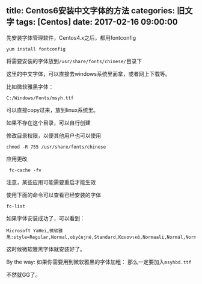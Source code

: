 title: Centos6安装中文字体的方法
categories: 旧文字
tags: [Centos]
date: 2017-02-16 09:00:00
---
先安装字体管理软件，Centos4.x之后，都用fontconfig

    yum install fontconfig

将需要安装的字体放到`/usr/share/fonts/chinese/`目录下

这里的中文字体，可以直接去windows系统里面拿，或者网上下载等。

比如微软雅黑字体：

    C:/Windows/Fonts/msyh.ttf

可以直接copy过来，放到linux系统里。

如果不存在这个目录，可以自行创建

修改目录权限，以便其他用户也可以使用

    chmod -R 755 /usr/share/fonts/chinese

应用更改

     fc-cache -fv

注意，某些应用可能需要重启才能生效

使用下面的命令可以查看已经安装的字体

    fc-list

如果字体安装成功了，可以看到：

    Microsoft YaHei,微软雅黑:style=Regular,Normal,obyčejné,Standard,Κανονικά,Normaali,Normál,Normale,Standaard,Normalny,Обычный,Normálne,Navadno,Arrunta

这时候微软雅黑字体就安装好了。

By the way:
如果你需要用到微软雅黑的字体加粗：
那么一定要加入`msyhbd.ttf`

不然就GG了。